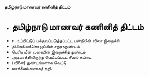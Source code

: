 **தமிழ்நாடு மாணவர் கணினித் திட்டம்**
- # தமிழ்நாடு மாணவர் கணினித் திட்டம்
- n. உப்பிட்டுப் பக்குவப்படுத்தப்பட்ட பன்றியின் விலா இறைச்சி
- திமிங்கிலக்கொழுப்பின் சதுரத்துண்டம்
- பெரிய மீன் வகையின் இறைச்சித் துண்டம்
- அடிமரத்திலிருந்து வெட்டப்பட்ட சீவல் கட்டை
- (வினை) துண்டங்களாக வெட்டு
- மரச்சீவல்களாகத் தறி.

